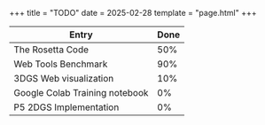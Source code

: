 +++
title = "TODO"
date = 2025-02-28
template = "page.html"
+++

<table>
<thead>
<tr>
<th class="width-auto">
Entry
</th>
<th class="width-auto">
Done
</th>
</tr>
</thead>
<tbody>
  <tr>
    <td>
      The Rosetta Code
    </td>
    <td>
        50%
    </td>
  </tr>
  <tr>
    <td>
      Web Tools Benchmark
    </td>
    <td>
        90%
    </td>
  </tr>
  <tr>
    <td>
      3DGS Web visualization
    </td>
    <td>
       10%
    </td>
  </tr>
    <tr>
     <td>Google Colab Training notebook</td>
     <td>
        0%
     </td>
   </tr>
   <tr>
      <td> P5 2DGS Implementation</td>
      <td>
        0%
      </td>
    </tr>
  </tbody>
</table>

